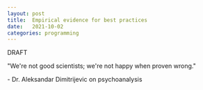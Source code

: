 ```yaml
---
layout: post
title:  Empirical evidence for best practices
date:   2021-10-02
categories: programming
---
```


DRAFT

"We're not good scientists; we're not happy when proven wrong."

\- Dr. Aleksandar Dimitrijevic on psychoanalysis

